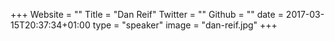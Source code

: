 +++
Website = ""
Title = "Dan Reif"
Twitter = ""
Github = ""
date = 2017-03-15T20:37:34+01:00
type = "speaker"
image = "dan-reif.jpg"
+++
